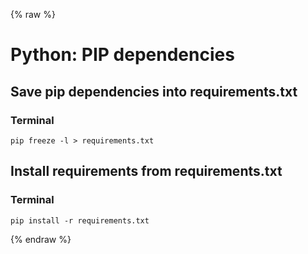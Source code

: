{% raw %}

# Python: PIP dependencies

## Save pip dependencies into requirements.txt
### Terminal
```
pip freeze -l > requirements.txt
```

## Install requirements from requirements.txt
### Terminal
```
pip install -r requirements.txt
```

{% endraw %}
